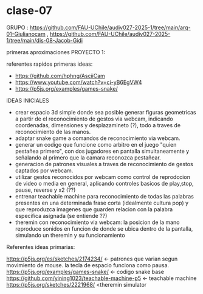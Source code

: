 # clase-07

GRUPO : https://github.com/FAU-UChile/audiv027-2025-1/tree/main/arq-01-Giulianocam , https://github.com/FAU-UChile/audiv027-2025-1/tree/main/dis-08-Jacob-Gidi

primeras aproximaciones PROYECTO 1:

referentes rapidos primeras ideas:
- https://github.com/hphng/AsciiCam
- https://www.youtube.com/watch?v=ci-yB6EgVW4
- https://p5js.org/examples/games-snake/

IDEAS INICIALES
- crear espacio 3d simple donde sea posible generar figuras geometricas a partir de el reconocimiento de gestos via webcam, indicando coordenadas, dimensiones y desplazamineto (?), todo a traves de reconocimiento de las manos.
- adaptar snake game a comandos de reconocimiento via webcam.
- generar un codigo que funcione como arbitro en el juego "quien pestañea primero", con dos jugadores en pantalla simultaneamente y señalando al primero que la camara reconozca pestañear.
- generacion de patrones visuales a traves de reconocimiento de gestos captados por webcam.
- utilizar gestos reconocidos por webcam como control de reprodccion de video o media en general, aplicando controles basicos de play,stop, pause, reverse y x2 (??)
- entrenar teachable machine para reconocimiento de todas las palabras presentes en una determinada frase corta (idealmente cultura pop) y que reproduzca imagenes que guarden relacion con la palabra especifica asignada (se entiende ??)
- theremin con reconocimiento via webcam: la posicion de la mano reproduce sonidos en funcion de donde se ubica dentro de la pantalla, simulando un theremin y su funcionamiento

Referentes ideas primarias:

https://p5js.org/es/sketches/2174234/ <- patrones que varian segun movimiento de mouse. la tecla de espacio funciona como pausa.
https://p5js.org/examples/games-snake/ <- codigo snake base
https://github.com/yining1023/teachable-machine-p5 <- teachable machine
https://p5js.org/sketches/2221968/ <theremin simulator

